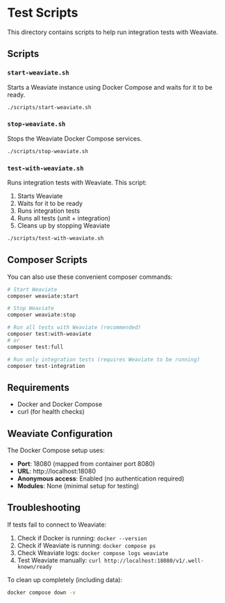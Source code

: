 # Test Scripts

This directory contains scripts to help run integration tests with Weaviate.

## Scripts

### `start-weaviate.sh`
Starts a Weaviate instance using Docker Compose and waits for it to be ready.

```bash
./scripts/start-weaviate.sh
```

### `stop-weaviate.sh`
Stops the Weaviate Docker Compose services.

```bash
./scripts/stop-weaviate.sh
```

### `test-with-weaviate.sh`
Runs integration tests with Weaviate. This script:
1. Starts Weaviate
2. Waits for it to be ready
3. Runs integration tests
4. Runs all tests (unit + integration)
5. Cleans up by stopping Weaviate

```bash
./scripts/test-with-weaviate.sh
```

## Composer Scripts

You can also use these convenient composer commands:

```bash
# Start Weaviate
composer weaviate:start

# Stop Weaviate
composer weaviate:stop

# Run all tests with Weaviate (recommended)
composer test:with-weaviate
# or
composer test:full

# Run only integration tests (requires Weaviate to be running)
composer test-integration
```

## Requirements

- Docker and Docker Compose
- curl (for health checks)

## Weaviate Configuration

The Docker Compose setup uses:
- **Port**: 18080 (mapped from container port 8080)
- **URL**: http://localhost:18080
- **Anonymous access**: Enabled (no authentication required)
- **Modules**: None (minimal setup for testing)

## Troubleshooting

If tests fail to connect to Weaviate:

1. Check if Docker is running: `docker --version`
2. Check if Weaviate is running: `docker compose ps`
3. Check Weaviate logs: `docker compose logs weaviate`
4. Test Weaviate manually: `curl http://localhost:18080/v1/.well-known/ready`

To clean up completely (including data):
```bash
docker compose down -v
```
